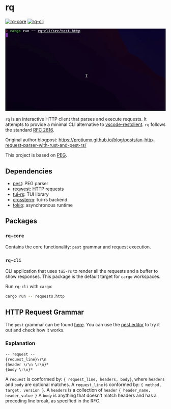 # rq
[![rq-core](https://github.com/TheRealLorenz/rq/actions/workflows/rq-core.yml/badge.svg)](https://github.com/TheRealLorenz/rq/actions/workflows/rq-core.yml) [![rq-cli](https://github.com/TheRealLorenz/rq/actions/workflows/rq-cli.yml/badge.svg)](https://github.com/TheRealLorenz/rq/actions/workflows/rq-cli.yml)

![preview](./preview.gif)

`rq` is an interactive HTTP client that parses and execute requests. It attempts to provide a minimal CLI 
alternative to [vscode-restclient](https://github.com/Huachao/vscode-restclient).
`rq` follows the standard [RFC 2616](https://www.w3.org/Protocols/rfc2616/rfc2616-sec5.html).

Original author blogpost: https://protiumx.github.io/blog/posts/an-http-request-parser-with-rust-and-pest-rs/

This project is based on [PEG](https://en.wikipedia.org/wiki/Parsing_expression_grammar).

## Dependencies

- [pest](https://github.com/pest-parser/pest): PEG parser 
- [reqwest](https://github.com/seanmonstar/reqwest): HTTP requests
- [tui-rs](https://github.com/fdehau/tui-rs/): TUI library
- [crossterm](https://github.com/crossterm-rs/crossterm): tui-rs backend
- [tokio](https://github.com/tokio-rs/tokio): asynchronous runtime

## Packages

### `rq-core`

Contains the core functionality: `pest` grammar and request execution.

### `rq-cli`

CLI application that uses `tui-rs` to render all the requests and a buffer to show responses.
This package is the default target for `cargo` workspaces.

Run `rq-cli` with `cargo`:
```sh
cargo run -- requests.http
```

## HTTP Request Grammar

The `pest` grammar can be found [here](./rq-core/src/grammar.pest).
You can use the [pest editor](https://pest.rs/#editor) to try it out and check how it works.

### Explanation

```
-- request --
{request_line}\r\n
{header \r\n \r\n}*
{body \r\n}*
```

A `request` is conformed by: `{ request_line, headers, body}`, where `headers` and `body` are optional
matches.
A `request_line` is conformed by: `{ method, target, version }`.
A `headers` is a collection of `header` `{ header_name, header_value }`
A `body` is anything that doesn't match headers and has a preceding line break, as specified in the RFC.
